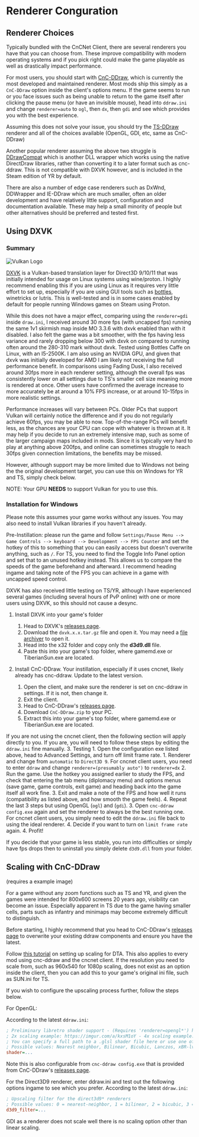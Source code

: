 # Renderer Conguration
## Renderer Choices

Typically bundled with the CnCNet Client, there are several renderers you have that you can choose from. These improve compatibility with modern operating systems and if you pick right could make the game playable as well as drastically impact performance.

For most users, you should start with [CnC-DDraw](https://github.com/FunkyFr3sh/cnc-ddraw), which is currently the most developed and maintained renderer. Most mods ship this simply as a `CnC-DDraw` option inside the client's options menu. If the game seems to run or you face issues such as being unable to return to the game itself after clicking the pause menu (or have an invisible mouse), head into `ddraw.ini` and change `renderer=auto` to `ogl`, then `dx`, then `gdi` and see which provides you with the best experience.

Assuming this does not solve your issue, you should try the [TS-DDraw](https://github.com/CnCNet/ts-ddraw/releases) renderer and all of the choices available (OpenGL, GDI, etc, same as CnC-DDraw)

Another popular renderer assuming the above two struggle is [DDrawCompat](https://github.com/narzoul/DDrawCompat) which is another DLL wrapper which works using the native DirectDraw libraries, rather than converting it to a later format such as cnc-ddraw. This is not compatible with DXVK however, and is included in the Steam edition of YR by default.

There are also a number of edge case renderers such as DxWnd, DDWrapper and IE-DDraw which are much smaller, often an older development and have relatively little support, configuration and documentation available. These may help a small minority of people but other alternatives should be preferred and tested first.


## Using DXVK
### Summary
![Vulkan Logo](https://d29g4g2dyqv443.cloudfront.net/sites/default/files/Vulkan_Logo.png)

[DXVK](https://github.com/doitsujin/dxvk) is a Vulkan-based translation layer for Direct3D 9/10/11 that was initially intended for usage on Linux systems using wine/proton. I highly recommend enabling this if you are using Linux as it requires very little effort to set up, especially if you are using GUI tools such as [bottles](bottles.md), winetricks or lutris. This is well-tested and is in some cases enabled by default for people running Windows games on Steam using Proton.

While this does not have a major effect, comparing using the `renderer=gdi` inside `draw.ini`, I received around 30 more fps (with uncapped fps) running the same 1v1 skirmish map inside MO 3.3.6 with dxvk enabled than with it disabled. I also felt the game was a bit smoother, with the fps having less variance and rarely dropping below 300 with dxvk on compared to running often around the 280-310 mark without dxvk. Tested using Bottles Caffe on Linux, with an I5-2500K. I am also using an NVIDIA GPU, and given that dxvk was initially developed for AMD I am likely not receiving the full performance benefit. In comparisons using Fading Dusk, I also received around 30fps more in each renderer setting, although the overall fps was consistently lower on all settings due to TS's smaller cell size meaning more is rendered at once. Other users have confirmed the average increase to more accurately be at around a 10% FPS increase, or at around 10-15fps in more realistic settings.

Performance increases will vary between PCs. Older PCs that support Vulkan will certainly notice the difference and if you do not regularly achieve 60fps, you may be able to now. Top-of-the-range PCs will benefit less, as the chances are your CPU can cope with whatever is thrown at it. It may help if you decide to run an extremely intensive map, such as some of the larger campaign maps included in mods. Since it is typically very hard to play at anything above 200fps, and online can sometimes struggle to reach 30fps given connection limitations, the benefits may be missed.

However, although support may be more limited due to Windows not being the the original development target, you can use this on Windows for YR and TS, simply check below.

NOTE: Your GPU **NEEDS** to support Vulkan for you to use this.

### Installation for Windows
Please note this assumes your game works without any issues. You may also need to install Vulkan libraries if you haven't already.

Pre-Instillation: please run the game and follow `Settings/Pause Menu --> Game Controls --> keyboard --> Development --> FPS Counter` and set the hotkey of this to something that you can easily access but doesn't overwrite anything, such as `/`. For TS, you need to find the Toggle Info Panel option and set that to an unused hotkey instead. This allows us to compare the speeds of the game beforehand and afterward. I recommend heading ingame and taking note of the FPS you can achieve in a game with uncapped speed control.

DXVK has also received little testing on TS/YR, although I have experienced several games (including several hours of PvP online) with one or more users using DXVK, so this should not cause a desync.

1. Install DXVK into your game's folder
    1. Head to DXVK's [releases page](https://github.com/doitsujin/dxvk/releases).
    2. Download the `dxvk.x.x.tar.gz` file and open it. You may need a [file archiver](https://www.7-zip.org/) to open it.
    3. Head into the x32 folder and copy only the **d3d9.dll** file.
    4. Paste this into your game's top folder, where gamemd.exe or TiberianSun.exe are located.

2. Install CnC-DDraw.
    Your instillation, especially if it uses cncnet, likely already has cnc-ddraw. Update to the latest version.
    1. Open the client, and make sure the renderer is set on cnc-ddraw in settings. If it is not, then change it.
    2. Exit the client.
    1. Head to CnC-DDraw's [releases page](https://github.com/FunkyFr3sh/cnc-ddraw/releases).
    2. Download `CnC-DDraw.zip` to your PC.
    3. Extract this into your game's top folder, where gamemd.exe or TiberianSun.exe are located.


If you are not using the cncnet client, then the following section will apply directly to you. If you are, you will need to follow these steps by editing the `ddraw.ini` fine manually.
3. Testing
    1. Open the configuration exe listed above, head to Advanced Settings, and turn off limit frame rate.
        1. Renderer and change from `automatic` to `Direct3D 9`. For cncnet client users, you need to enter `ddraw` and change `renderer=(presumably auto")` to `renderer=dx`
        2. Run the game. Use the hotkey you assigned earlier to study the FPS, and check that entering the tab menu (diplomacy menu) and options menus (save game, game controls, exit game) and heading back into the game itself all work fine.
        3. Exit and make a note of the FPS and how well it runs (compatibility as listed above, and how smooth the game feels).
        4. Repeat the last 3 steps but using OpenGL (`ogl`) and (`gdi`).
    3. Open `cnc-ddraw config.exe` again and set the renderer to always be the best running one. For cncnet client users, you simply need to edit the `ddraw.ini` file back to using the ideal renderer.
    4. Decide if you want to turn on `limit frame rate` again.
4. Profit!


If you decide that your game is less stable, you run into difficulties or simply have fps drops then to uninstall you simply delete `d3d9.dll` from your folder.

## Scaling with CnC-DDraw

(requires a example image)

For a game without any zoom functions such as TS and YR, and given the games were intended for 800x600 screens 20 years ago, visibility can become an issue. Especially apparent in TS due to the game having smaller cells, parts such as infantry and minimaps may become extremely difficult to distinguish.

Before starting, I highly recommend that you head to CnC-DDraw's [releases page](https://github.com/FunkyFr3sh/cnc-ddraw/releases) to overwrite your existing ddraw components and ensure you have the latest.

Follow [this tutorial](https://www.moddb.com/members/rampastring/blogs/tutorial-sharp-scaling-dta-and-other-client-based-games-with-cnc-ddraw) on setting up scaling for DTA. This also applies to every mod using cnc-ddraw and the cncnet client. If the resolution you need to scale from, such as 960x540 for 1080p scaling, does not exist as an option inside the client, then you can add this to your game's original ini file, such as SUN.ini for TS.


If you wish to configure the upscaling process further, follow the steps below.

For OpenGL:

According to the latest `ddraw.ini`:
```ini
; Preliminary libretro shader support - (Requires 'renderer=opengl*') https://github.com/libretro/glsl-shaders
; 2x scaling example: https://imgur.com/a/kxsM1oY - 4x scaling example: https://imgur.com/a/wjrhpFV
; You can specify a full path to a .glsl shader file here or use one of the values listed below
; Possible values: Nearest neighbor, Bilinear, Bicubic, Lanczos, xBR-lv2
shader=...
```
Note this is also configurable from `cnc-ddraw config.exe` that is provided from CnC-DDraw's [releases page](https://github.com/FunkyFr3sh/cnc-ddraw/releases).

For the Direct3D9 renderer, enter ddraw.ini and test out the following options ingame to see which you prefer.
According to the latest `ddraw.ini`:
```ini
; Upscaling filter for the direct3d9* renderers
; Possible values: 0 = nearest-neighbor, 1 = bilinear, 2 = bicubic, 3 = lanczos (bicubic/lanczos only support 16/32bit color depth games)
d3d9_filter=...
```

GDI as a renderer does not scale well there is no scaling option other than linear scaling.
